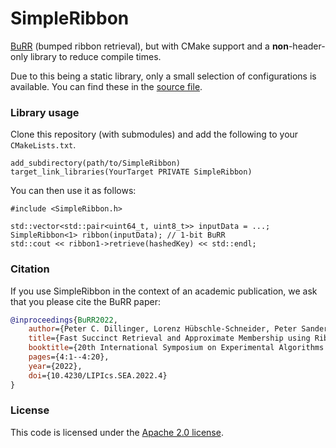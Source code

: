 # SimpleRibbon

[BuRR](https://github.com/lorenzhs/BuRR) (bumped ribbon retrieval), but with CMake support and a **non**-header-only library to reduce compile times.

Due to this being a static library, only a small selection of configurations is available.
You can find these in the [source file](/SimpleRibbon.cpp).

### Library usage

Clone this repository (with submodules) and add the following to your `CMakeLists.txt`.

```
add_subdirectory(path/to/SimpleRibbon)
target_link_libraries(YourTarget PRIVATE SimpleRibbon)
```

You can then use it as follows:

```
#include <SimpleRibbon.h>

std::vector<std::pair<uint64_t, uint8_t>> inputData = ...;
SimpleRibbon<1> ribbon(inputData); // 1-bit BuRR
std::cout << ribbon1->retrieve(hashedKey) << std::endl;
```

### Citation

If you use SimpleRibbon in the context of an academic publication, we ask that you please cite the BuRR paper:

```bibtex
@inproceedings{BuRR2022,
    author={Peter C. Dillinger, Lorenz Hübschle-Schneider, Peter Sanders, and Stefan Walzer},
    title={Fast Succinct Retrieval and Approximate Membership using Ribbon},
    booktitle={20th International Symposium on Experimental Algorithms (SEA 2022)},
    pages={4:1--4:20},
    year={2022},
    doi={10.4230/LIPIcs.SEA.2022.4}
}
```

### License

This code is licensed under the [Apache 2.0 license](/LICENSE).
